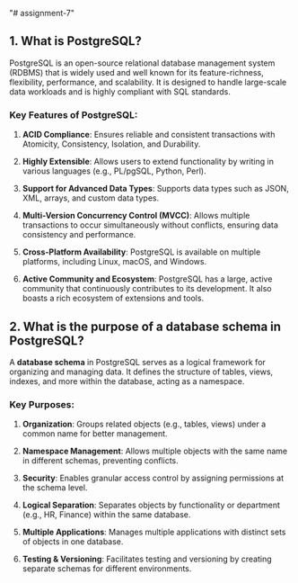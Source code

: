 "# assignment-7"

## 1. What is PostgreSQL?

PostgreSQL is an open-source relational database management system (RDBMS) that is widely used and well known for its feature-richness, flexibility, performance, and scalability. It is designed to handle large-scale data workloads and is highly compliant with SQL standards.

### Key Features of PostgreSQL:

1. **ACID Compliance**: Ensures reliable and consistent transactions with Atomicity, Consistency, Isolation, and Durability.

2. **Highly Extensible**: Allows users to extend functionality by writing in various languages (e.g., PL/pgSQL, Python, Perl).

3. **Support for Advanced Data Types**: Supports data types such as JSON, XML, arrays, and custom data types.

4. **Multi-Version Concurrency Control (MVCC)**: Allows multiple transactions to occur simultaneously without conflicts, ensuring data consistency and performance.

5. **Cross-Platform Availability**: PostgreSQL is available on multiple platforms, including Linux, macOS, and Windows.

6. **Active Community and Ecosystem**: PostgreSQL has a large, active community that continuously contributes to its development. It also boasts a rich ecosystem of extensions and tools.

## 2. What is the purpose of a database schema in PostgreSQL?

A **database schema** in PostgreSQL serves as a logical framework for organizing and managing data. It defines the structure of tables, views, indexes, and more within the database, acting as a namespace.

### Key Purposes:

1. **Organization**: Groups related objects (e.g., tables, views) under a common name for better management.
2. **Namespace Management**: Allows multiple objects with the same name in different schemas, preventing conflicts.

3. **Security**: Enables granular access control by assigning permissions at the schema level.

4. **Logical Separation**: Separates objects by functionality or department (e.g., HR, Finance) within the same database.

5. **Multiple Applications**: Manages multiple applications with distinct sets of objects in one database.

6. **Testing & Versioning**: Facilitates testing and versioning by creating separate schemas for different environments.
